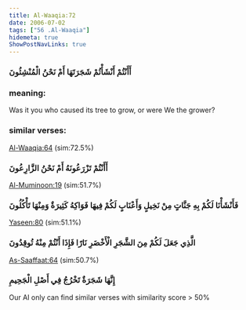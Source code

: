 ```yaml
---
title: Al-Waaqia:72
date: 2006-07-02
tags: ["56 .Al-Waaqia"]
hidemeta: true 
ShowPostNavLinks: true 
---
```

### أَأَنْتُمْ أَنْشَأْتُمْ شَجَرَتَهَا أَمْ نَحْنُ الْمُنْشِئُونَ
### meaning: 
Was it you who caused its tree to grow, or were We the grower?
### similar verses: 

[Al-Waaqia:64](/56/64) (sim:72.5%)

### أَأَنْتُمْ تَزْرَعُونَهُ أَمْ نَحْنُ الزَّارِعُونَ

[Al-Muminoon:19](/23/19) (sim:51.7%)

### فَأَنْشَأْنَا لَكُمْ بِهِ جَنَّاتٍ مِنْ نَخِيلٍ وَأَعْنَابٍ لَكُمْ فِيهَا فَوَاكِهُ كَثِيرَةٌ وَمِنْهَا تَأْكُلُونَ

[Yaseen:80](/36/80) (sim:51.1%)

### الَّذِي جَعَلَ لَكُمْ مِنَ الشَّجَرِ الْأَخْضَرِ نَارًا فَإِذَا أَنْتُمْ مِنْهُ تُوقِدُونَ

[As-Saaffaat:64](/37/64) (sim:50.7%)

### إِنَّهَا شَجَرَةٌ تَخْرُجُ فِي أَصْلِ الْجَحِيمِ

Our AI only can find similar verses with similarity score > 50% 
